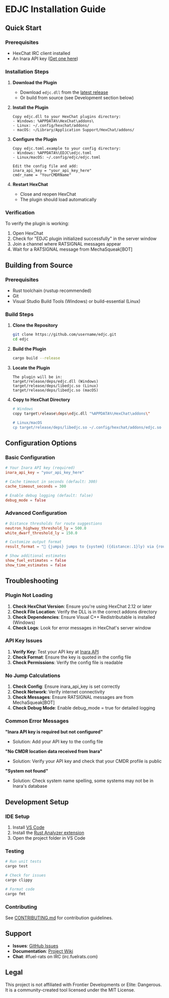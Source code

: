 # EDJC Installation Guide

## Quick Start

### Prerequisites
- HexChat IRC client installed
- An Inara API key ([Get one here](https://inara.cz/inapi/))

### Installation Steps

1. **Download the Plugin**
   - Download `edjc.dll` from the [latest release](https://github.com/username/edjc/releases)
   - Or build from source (see Development section below)

2. **Install the Plugin**
   ```
   Copy edjc.dll to your HexChat plugins directory:
   - Windows: %APPDATA%\HexChat\addons\
   - Linux: ~/.config/hexchat/addons/
   - macOS: ~/Library/Application Support/HexChat/addons/
   ```

3. **Configure the Plugin**
   ```
   Copy edjc.toml.example to your config directory:
   - Windows: %APPDATA%\EDJC\edjc.toml
   - Linux/macOS: ~/.config/edjc/edjc.toml
   
   Edit the config file and add:
   inara_api_key = "your_api_key_here"
   cmdr_name = "YourCMDRName"
   ```

4. **Restart HexChat**
   - Close and reopen HexChat
   - The plugin should load automatically

### Verification

To verify the plugin is working:
1. Open HexChat
2. Check for "EDJC plugin initialized successfully" in the server window
3. Join a channel where RATSIGNAL messages appear
4. Wait for a RATSIGNAL message from MechaSqueak[BOT]

## Building from Source

### Prerequisites
- Rust toolchain (rustup recommended)
- Git
- Visual Studio Build Tools (Windows) or build-essential (Linux)

### Build Steps

1. **Clone the Repository**
   ```bash
   git clone https://github.com/username/edjc.git
   cd edjc
   ```

2. **Build the Plugin**
   ```bash
   cargo build --release
   ```

3. **Locate the Plugin**
   ```
   The plugin will be in:
   target/release/deps/edjc.dll (Windows)
   target/release/deps/libedjc.so (Linux)
   target/release/deps/libedjc.so (macOS)
   ```

4. **Copy to HexChat Directory**
   ```bash
   # Windows
   copy target\release\deps\edjc.dll "%APPDATA%\HexChat\addons\"
   
   # Linux/macOS
   cp target/release/deps/libedjc.so ~/.config/hexchat/addons/edjc.so
   ```

## Configuration Options

### Basic Configuration
```toml
# Your Inara API key (required)
inara_api_key = "your_api_key_here"

# Cache timeout in seconds (default: 300)
cache_timeout_seconds = 300

# Enable debug logging (default: false)
debug_mode = false
```

### Advanced Configuration
```toml
# Distance thresholds for route suggestions
neutron_highway_threshold_ly = 500.0
white_dwarf_threshold_ly = 150.0

# Customize output format
result_format = "🚀 {jumps} jumps to {system} ({distance:.1}ly) via {route}"

# Show additional estimates
show_fuel_estimates = false
show_time_estimates = false
```

## Troubleshooting

### Plugin Not Loading
1. **Check HexChat Version**: Ensure you're using HexChat 2.12 or later
2. **Check File Location**: Verify the DLL is in the correct addons directory
3. **Check Dependencies**: Ensure Visual C++ Redistributable is installed (Windows)
4. **Check Logs**: Look for error messages in HexChat's server window

### API Key Issues
1. **Verify Key**: Test your API key at [Inara API](https://inara.cz/inapi/)
2. **Check Format**: Ensure the key is quoted in the config file
3. **Check Permissions**: Verify the config file is readable

### No Jump Calculations
1. **Check Config**: Ensure inara_api_key is set correctly
2. **Check Network**: Verify internet connectivity
3. **Check Messages**: Ensure RATSIGNAL messages are from MechaSqueak[BOT]
4. **Check Debug Mode**: Enable debug_mode = true for detailed logging

### Common Error Messages

**"Inara API key is required but not configured"**
- Solution: Add your API key to the config file

**"No CMDR location data received from Inara"**
- Solution: Verify your API key and check that your CMDR profile is public

**"System not found"**
- Solution: Check system name spelling, some systems may not be in Inara's database

## Development Setup

### IDE Setup
1. Install [VS Code](https://code.visualstudio.com/)
2. Install the [Rust Analyzer extension](https://marketplace.visualstudio.com/items?itemName=rust-lang.rust-analyzer)
3. Open the project folder in VS Code

### Testing
```bash
# Run unit tests
cargo test

# Check for issues
cargo clippy

# Format code
cargo fmt
```

### Contributing
See [CONTRIBUTING.md](CONTRIBUTING.md) for contribution guidelines.

## Support

- **Issues**: [GitHub Issues](https://github.com/username/edjc/issues)
- **Documentation**: [Project Wiki](https://github.com/username/edjc/wiki)
- **Chat**: #fuel-rats on IRC (irc.fuelrats.com)

## Legal

This project is not affiliated with Frontier Developments or Elite: Dangerous. It is a community-created tool licensed under the MIT License.
